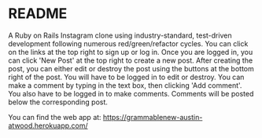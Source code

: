# README
A Ruby on Rails Instagram clone using industry-standard, test-driven development following numerous red/green/refactor cycles. You can click on the links at the top right to sign up or log in. Once you are logged in, you can click 'New Post' at the top right to create a new post. After creating the post, you can either edit or destroy the post using the buttons at the bottom right of the post. You will have to be logged in to edit or destroy. You can make a comment by typing in the text box, then clicking 'Add comment'. You also have to be logged in to make comments. Comments will be posted below the corresponding post.

You can find the web app at: https://grammablenew-austin-atwood.herokuapp.com/


